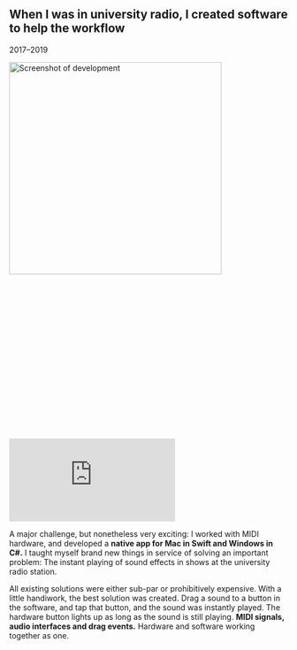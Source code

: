 ## When I was in university radio, I created software to help the workflow

<p class="meta">2017–2019</p>

<div class="figure figure-clip-manager">
	<img src="{{ '/assets/clip-manager-dev.jpg' | url }}" width="384" alt="Screenshot of development"/>
<div class="clip-manager-video">
<div class="vimeo-container" style="padding-top:59.05%"><iframe src="https://player.vimeo.com/video/854026412?badge=0&amp;autopause=0&amp;player_id=0&amp;app_id=58479&amp;muted=1&amp;autoplay=1&amp;loop=1&amp;background=1" frameborder="0" allow="autoplay; fullscreen; picture-in-picture"></iframe></div>
</div>
</div>

A major challenge, but nonetheless very exciting: I worked with MIDI hardware, and developed a **native app for Mac in Swift and Windows in C#.** I taught myself brand new things in service of solving an important problem: The instant playing of sound effects in shows at the university radio station.

All existing solutions were either sub-par or prohibitively expensive. With a little handiwork, the best solution was created. Drag a sound to a button in the software, and tap that button, and the sound was instantly played. The hardware button lights up as long as the sound is still playing. <!-- The resulting audio was being sent to its own channel on the mixer, allowing the studio engineer to set the volume level as fit. --> **MIDI signals, audio interfaces and drag events.** Hardware and software working together as one. <br style="clear:left" />

